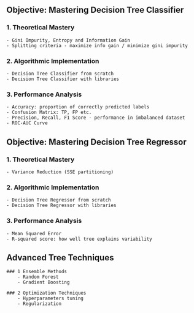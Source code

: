 ## Objective: Mastering Decision Tree Classifier

### 1. Theoretical Mastery

    - Gini Impurity, Entropy and Information Gain
    - Splitting criteria - maximize info gain / minimize gini impurity

### 2. Algorithmic Implementation

    - Decision Tree Classifier from scratch
    - Decision Tree Classifier with libraries

### 3. Performance Analysis

    - Accuracy: proportion of correctly predicted labels
    - Confusion Matrix: TP, FP etc.
    - Precision, Recall, F1 Score - performance in imbalanced dataset
    - ROC-AUC Curve

## Objective: Mastering Decision Tree Regressor

### 1. Theoretical Mastery

    - Variance Reduction (SSE partitioning)

### 2. Algorithmic Implementation

    - Decision Tree Regressor from scratch
    - Decision Tree Regressor with libraries

### 3. Performance Analysis

    - Mean Squared Error
    - R-squared score: how well tree explains variability

## Advanced Tree Techniques

    ### 1 Ensemble Methods
        - Random Forest
        - Gradient Boosting

    ### 2 Optimization Techniques
        - Hyperparameters tuning
        - Regularization
